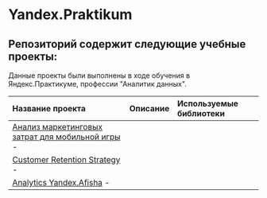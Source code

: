 # Yandex.Praktikum

## Репозиторий содержит следующие учебные проекты:

Данные проекты были выполнены в ходе обучения в Яндекс.Практикуме, профессии "Аналитик данных".

| Название проекта | Описание | Используемые библиотеки | 
| :---------------------- | :---------------------- | :---------------------- |
[Анализ маркетинговых затрат для мобильной игры](Analysis_of_marketing_costs) -  |||
[Customer Retention Strategy](Customer_Retention_Strategy) - |||
[Analytics Yandex.Afisha](Analytics_Yandex.Afisha) - |||
